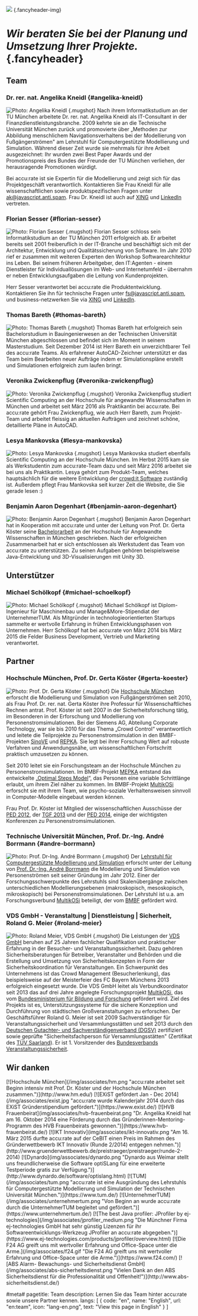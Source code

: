 ![](/img/accurate-bild-team.jpg) {.fancyheader-img}
# *Wir beraten Sie bei der Planung und Umsetzung Ihrer Projekte.* {.fancyheader}

## Team

### Dr. rer. nat. Angelika Kneidl {#angelika-kneidl}

![Photo: Angelika Kneidl](/img/team/team-ak.jpg) {.mugshot}
Nach ihrem Informatik&shy;studium an der TU München arbeitete Dr. rer. nat. Angelika Kneidl als IT-Consultant in der Finanz&shy;dienst&shy;leistungs&shy;branche.
2009 kehrte sie an die Technische Universität München zurück und promovierte über „Methoden zur Abbildung menschlichem Navigations&shy;verhaltens bei der Modellierung von Fußgänger&shy;strömen" am Lehrstuhl für Computer&shy;gestützte Modellierung und Simulation.
Während dieser Zeit wurde sie mehrmals für ihre Arbeit ausgezeichnet: Ihr wurden zwei Best Paper Awards und der Promotionspreis des Bundes der Freunde der TU München verliehen, der herausragende Promotionen würdigt.

Bei accu:rate ist sie Expertin für die Modellierung und zeigt sich für das Projektgeschäft verantwortlich. Kontaktieren Sie Frau Kneidl für alle wissenschaftlichen sowie produktspezifischen Fragen unter <span class="mailadresse" data-to="ak">ak@javascript.anti.spam</span>.
Frau Dr. Kneidl ist auch auf [XING](https://www.xing.com/profile/Angelika_Kneidl) und [LinkedIn](https://de.linkedin.com/in/dr-angelika-kneidl-aabb95a8) vertreten.


### Florian Sesser {#florian-sesser}

![Photo: Florian Sesser](/img/team/team-fs.jpg) {.mugshot}
Florian Sesser schloss sein Informatikstudium an der TU München 2011 erfolgreich ab.
Er arbeitet bereits seit 2001 freiberuflich in der IT-Branche und beschäftigt sich mit der Architektur, Entwicklung und Qualitätssicherung von Software.
Im Jahr 2010 rief er zusammen mit weiteren Experten den Workshop Softwarearchitektur ins Leben.
Bei seinem früheren Arbeitgeber, den IT:Agenten - einem Dienstleister für Individuallösungen im Web- und Internetumfeld - übernahm er neben Entwicklungsaufgaben die Leitung von Kundenprojekten.

Herr Sesser verantwortet bei accu:rate die Produktentwicklung.
Kontaktieren Sie ihn für technische Fragen unter <span class="mailadresse" data-to="fs">fs@javascript.anti.spam</span>, und business-netzwerken Sie via [XING](https://www.xing.com/profile/Florian_Sesser) und [LinkedIn](https://de.linkedin.com/in/florian-sesser-88a6aab5).


### Thomas Bareth {#thomas-bareth}

![Photo: Thomas Bareth](/img/team/team-tom.jpg) {.mugshot}
Thomas Bareth hat erfolgreich sein Bachelorstudium in Bauingenierwesen an der Technischen Universität München abgeschlossen und befindet sich im Moment in seinem Masterstudium.
Seit Dezember 2014 ist Herr Bareth ein unverzichtbarer Teil des accu:rate Teams.
Als erfahrener AutoCAD-Zeichner unterstützt er das Team beim Bearbeiten neuer Aufträge indem er Simulationspläne erstellt und Simulationen erfolgreich zum laufen bringt.


### Veronika Zwickenpflug {#veronika-zwickenpflug}

![Photo: Veronika Zwickenpflug](/img/team/team-vroni.jpg) {.mugshot}
Veronika Zwickenpflug studiert Scientific Computing an der Hochschule für angewandte Wissenschaften in München und arbeitet seit März 2016 als Praktikantin bei accu:rate.
Bei accu:rate gehört Frau Zwickenpflug, wie auch Herr Bareth, zum Projekt-Team und arbeitet fleissig an aktuellen Aufträgen und zeichnet schöne, detaillierte Pläne in AutoCAD.


### Lesya Mankovska {#lesya-mankovska}

![Photo: Lesya Mankovska](/img/team/team-lm.jpg) {.mugshot}
Lesya Mankovska studiert ebenfalls Scientific Computing an der Hochschule München.
Im Herbst 2015 kam sie als Werkstudentin zum accu:rate-Team dazu und seit März 2016 arbeitet sie bei uns als Praktikantin.
Lesya gehört zum Produkt-Team, welches hauptsächlich für die weitere Entwicklung der [crowd:it Software](unsere-software) zuständig ist.
Außerdem pflegt Frau Mankovska seit kurzer Zeit die Website, die Sie gerade lesen :)


### Benjamin Aaron Degenhart {#benjamin-aaron-degenhart}

![Photo: Benjamin Aaron Degenhart](/img/team/team-ben.jpg) {.mugshot}
Benjamin Aaron Degenhart hat in Kooperation mit accu:rate und unter der Leitung von Prof. Dr. Gerta Köster seine [Bachelorarbeit](https://www.researchgate.net/publication/292995085_Implementierungskonzepte_fur_Agenten_in_Personenstromsimulationen_-_Effiziente_Modellierung_komplexer_Charaktere) an der Hochschule für Angewandte Wissenschaften in München geschrieben.
Nach der erfolgreichen Zusammenarbeit hat er sich entschlossen als Werkstudent das Team von accu:rate zu unterstützen.
Zu seinen Aufgaben gehören beispielsweise Java-Entwicklung und 3D-Visualisierungen mit Unity 3D.

## Unterstützer

### Michael Schölkopf {#michael-schoelkopf}

![Photo: Michael Schölkopf](/img/team/team-ms.png) {.mugshot}
Michael Schölkopf ist Diplom-Ingenieur für Maschinenbau und Manage&More-Stipendiat der UnternehmerTUM.
Als Mitgründer in technologie&shy;orientierten Startups sammelte er wertvolle Erfahrung in frühen Entwicklungsphasen von Unternehmen.
Herr Schölkopf hat bei accu:rate von März 2014 bis März 2015 die Felder Business Development, Vertrieb und Marketing verantwortet.

## Partner

### Hochschule München, Prof. Dr. Gerta Köster {#gerta-koester}

![Photo: Prof. Dr. Gerta Köster](/img/team/team-koester.jpg) {.mugshot}
Die [Hochschule München](http://www.cs.hm.edu/die_fakultaet/ansprechpartner/professoren/koester/index.de.html) erforscht die Modellierung und Simulation von Fußgängerströmen seit 2010, als Frau Prof. Dr. rer. nat. Gerta Köster ihre Professur für Wissenschaftliches Rechnen antrat.
Prof. Köster ist seit 2007 in der Sicherheitsforschung tätig, im Besonderen in der Erforschung und Modellierung von Personenstromsimulationen.
Bei der Siemens AG, Abteilung Corporate Technology, war sie bis 2010 für das Thema „Crowd Control“ verantwortlich und leitete die Teilprojekte zu Personenstromsimulation in den BMBF-Projekten [SinoVE](http://www.bmbf.de/de/22453.php) und [REPKA](http://www.bmbf.de/de/22399.php).
Sie legt bei ihrer Forschung Wert auf robuste Verfahren und Anwendungsnähe, um wissenschaftlichen Fortschritt praktisch umzusetzen zu können.

Seit 2010 leitet sie ein Forschungsteam an der Hochschule München zu Personenstromsimulationen.
Im BMBF-Projekt [MEPKA](http://www.cs.hm.edu/aktuelles/news/newsarchiv2008/news_detailseite_19648.de.html) entstand das entwickelte „[Optimal Steps Model](http://journals.aps.org/pre/abstract/10.1103/PhysRevE.86.046108)“, das Personen eine variable Schrittlänge erlaubt, um ihrem Ziel näher zu kommen.
Im BMBF-Projekt [MultikOSi](http://www.multikosi.de/teilvorhaben-der-hm) erforscht sie mit ihrem Team, wie psycho-soziale Verhaltensweisen sinnvoll in Computer-Modelle eingebaut werden können.

Frau Prof. Dr. Köster ist Mitglied der wissenschaftlichen Ausschüsse der [PED 2012](http://www.ivt.ethz.ch/news/archive/20120606_conference_ped_2012//), der [TGF 2013](http://www.fz-juelich.de/conferences/tgf13/EN/Home/home_node.html) und der [PED 2014](http://www.ped2014.nl/en), einige der wichtigsten Konferenzen zu Personenstromsimulationen.


### Technische Universität München, Prof. Dr.-Ing. André Borrmann {#andre-borrmann}

![Photo: Prof. Dr-Ing. André Borrmann](/img/team/team-borrmann.jpg) {.mugshot}
Der [Lehrstuhl für Computergestützte Modellierung und Simulation](https://www.cms.bgu.tum.de/) erforscht unter der Leitung von [Prof. Dr.-Ing. André Borrmann](https://www.cms.bgu.tum.de/de/team/borrmann) die Modellierung und Simulation von Personenströmen seit seiner Gründung im Jahr 2012.
Einer der Forschungsschwerpunkte des Lehrstuhls sind Skalenübergänge zwischen unterschiedlichen Modellierungsebenen (makroskopisch, mesoskopisch, mikroskopisch) bei Personenstromsimulationen.
Der Lehrstuhl ist u.a. am Forschungsverbund [MultikOSi](http://www.multikosi.de/) beteiligt, der vom [BMBF](http://www.bmbf.de) gefördert wird.


### VDS GmbH - Veranstaltung | Dienstleistung | Sicherheit, Roland G. Meier {#roland-meier}

![Photo: Roland Meier, VDS GmbH](/img/team/team-pankow.jpg) {.mugshot}
Die Leistungen der [VDS GmbH](http://www.vds-veranstaltung.de/) beruhen auf 25 Jahren fachlicher Qualifikation und praktischer Erfahrung in der Besucher- und Veranstaltungssicherheit.
Dazu gehören Sicherheitsberatungen für Betreiber, Veranstalter und Behörden und die Erstellung und Umsetzung von Sicherheitskonzepten in Form der Sicherheitskoordination für Veranstaltungen.
Ein Schwerpunkt des Unternehmens ist das Crowd Management (Besucherlenkung), das beispielsweise auf der Meisterfeier des FC Bayern Münchens 2013 erfolgreich eingesetzt wurde.
Die VDS GmbH leitet als Verbundkoordinator seit 2013 das auf drei Jahre angelegte Forschungsprojekt [MultikOSi](http://www.multikosi.de/), das vom [Bundesministerium für Bildung und Forschung](http://www.bmbf.de/) gefördert wird. Ziel des Projekts ist es, Unterstützungssysteme für die sichere Konzeption und Durchführung von städtischen Großveranstaltungen zu erforschen.
Der Geschäftsführer Roland G. Meier ist seit 2009 Sachverständiger für Veranstaltungssicherheit und Versammlungsstätten und seit 2013 durch den [Deutschen Gutachter- und Sachverständigenverband (DGSV)](http://www.dgusv.de/) zertifiziert sowie geprüfte "Sicherheitsfachperson für Versammlungsstätten" (Zertifikat des [TÜV Saarland](http://www.tuev-saar.net/)). Er ist 1. Vorsitzender des [Bundesverbands Veranstaltungssicherheit](http://bvvs.org/).



## Wir danken

<div class="associates-logos" markdown="1">
[![Hochschule München](/img/associates/hm.png "accu:rate arbeitet seit Beginn intensiv mit Prof. Dr. Köster und der Hochschule München zusammen.")](http://www.hm.edu/)
[![EXiST gefördert Jan - Dec 2014](/img/associates/exist.jpg "accu:rate wurde Kalenderjahr 2014 durch das EXiST Gründerstipendium gefördert.")](https://www.exist.de/)
[![HVB Frauenbeirat](img/associates/hvb-frauenbeirat.png "Dr. Angelika Kneidl hat am 16. Oktober 2014 eine Förderung durch das Gründerinnen-Mentoring-Programm des HVB Frauenbeirats gewonnen.")](https://www.hvb-frauenbeirat.de/)
[![IKT Innovativ](img/associates/ikt-innovativ.png "Am 16. März 2015 durfte accu:rate auf der CeBIT einen Preis im Rahmen des Gründerwettbewerb IKT Innovativ (Runde 2/2014) entgegen nehmen.")](http://www.gruenderwettbewerb.de/preistraeger/preistraeger/runde-2-2014)
[![Dynardo](img/associates/dynardo.png "Dynardo aus Weimar stellt uns freundlicherweise die Software optiSLang für eine erweiterte Testperiode gratis zur Verfügung.")](http://www.dynardo.de/software/optislang.html)
[![TUM](/img/associates/tum.png "accu:rate ist eine Ausgründung des Lehrstuhls für Computergestützte Modellierung und Simulation der Technischen Universität München.")](https://www.tum.de/)
[![UnternehmerTUM](/img/associates/unternehmertum.png "Von Beginn an wurde accu:rate durch die UnternehmerTUM begleitet und gefördert.")](https://www.unternehmertum.de/)
[![The best Java profiler: JProfiler by ej-technologies](/img/associates/jprofiler_medium.png "Die Münchner Firma ej-technologies GmbH hat sehr günstig Lizenzen für ihr Softwareentwicklungs-Werkzeug JProfiler an accu:rate abgegeben.")](https://www.ej-technologies.com/products/jprofiler/overview.html)
[![Die F24 AG greift uns mit wertvoller Erfahrung und Office-Space unter die Arme.](/img/associates/f24.gif "Die F24 AG greift uns mit wertvoller Erfahrung und Office-Space unter die Arme.")](https://www.f24.com/)
[![ABS Alarm- Bewachungs- und Sicherheitsdienst GmbH](/img/associates/abs-sicherheitsdienst.png "Vielen Dank an den ABS Sicherheitsdienst für die Professionalität und Offenheit!")](http://www.abs-sicherheitsdienst.de/)
</div>



#meta#
pagetitle: Team
description: Lernen Sie das Team hinter accu:rate sowie unsere Partner kennen.
langs: [
    { code: "en", name: "English", url: "en:team", icon: "lang-en.png", text: "View this page in English" }
]


